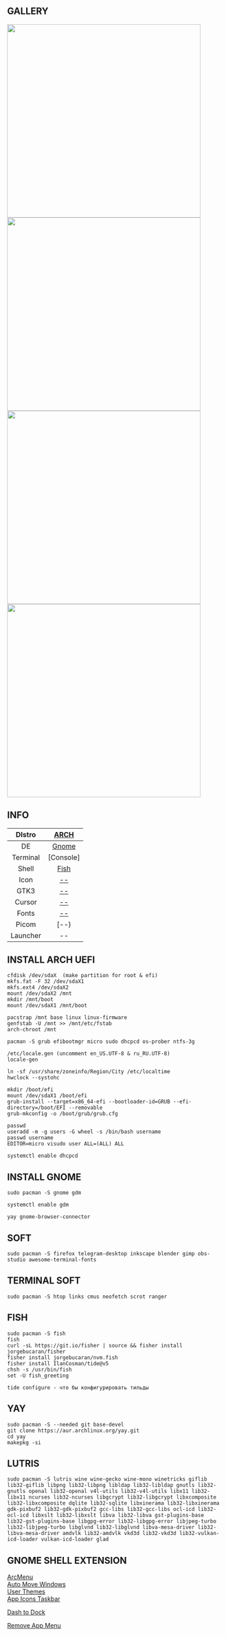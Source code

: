 ## GALLERY
<img src="1" width="450" align="center">
<img src="1" width="450" align="center">
<img src="1" width="450" align="center">
<img src="1" width="450" align="center">
  
## INFO
|DIstro|[ARCH](https://archlinux.org/)|
|:---:|:---:|
|DE|[Gnome](https://www.gnome.org/)|
|Terminal|[Console]|
|Shell|[Fish](https://fishshell.com/)|
|Icon|[--](--)|
|GTK3|[--](--)|
|Cursor|[--](--)|
|Fonts|[--](--)|
|Picom|[--)|
|Launcher|--|
  
## INSTALL ARCH UEFI
```
cfdisk /dev/sdaX  (make partition for root & efi)
mkfs.fat -F 32 /dev/sdaX1  
mkfs.ext4 /dev/sdaX2  
mount /dev/sdaX2 /mnt  
mkdir /mnt/boot
mount /dev/sdaX1 /mnt/boot  
  
pacstrap /mnt base linux linux-firmware  
genfstab -U /mnt >> /mnt/etc/fstab  
arch-chroot /mnt  
  
pacman -S grub efibootmgr micro sudo dhcpcd os-prober ntfs-3g  

/etc/locale.gen (uncomment en_US.UTF-8 & ru_RU.UTF-8)  
locale-gen  
  
ln -sf /usr/share/zoneinfo/Region/City /etc/localtime  
hwclock --systohc 

mkdir /boot/efi  
mount /dev/sdaX1 /boot/efi  
grub-install --target=x86_64-efi --bootloader-id=GRUB --efi-directory=/boot/EFI --removable  
grub-mkconfig -o /boot/grub/grub.cfg  

passwd  
useradd -m -g users -G wheel -s /bin/bash username  
passwd username  
EDITOR=micro visudo user ALL=(ALL) ALL  
  
systemctl enable dhcpcd  
```  
  
## INSTALL GNOME
```
sudo pacman -S gnome gdm  
  
systemctl enable gdm  
  
yay gnome-browser-connector  
``` 

## SOFT 
```
sudo pacman -S firefox telegram-desktop inkscape blender gimp obs-studio awesome-terminal-fonts    
``` 
  
## TERMINAL SOFT  
```
sudo pacman -S htop links cmus neofetch scrot ranger  
```  
  
## FISH  
```
sudo pacman -S fish  
fish  
curl -sL https://git.io/fisher | source && fisher install jorgebucaran/fisher  
fisher install jorgebucaran/nvm.fish  
fisher install IlanCosman/tide@v5  
chsh -s /usr/bin/fish  
set -U fish_greeting  
  
tide configure - что бы конфигурировать тильды
```  
  
## YAY
```
sudo pacman -S --needed git base-devel  
git clone https://aur.archlinux.org/yay.git  
cd yay  
makepkg -si       
```
  
## LUTRIS  
```
sudo pacman -S lutris wine wine-gecko wine-mono winetricks giflib lib32-giflib libpng lib32-libpng libldap lib32-libldap gnutls lib32-gnutls openal lib32-openal v4l-utils lib32-v4l-utils libx11 lib32-libx11 ncurses lib32-ncurses libgcrypt lib32-libgcrypt libxcomposite lib32-libxcomposite dqlite lib32-sqlite libxinerama lib32-libxinerama gdk-pixbuf2 lib32-gdk-pixbuf2 gcc-libs lib32-gcc-libs ocl-icd lib32-ocl-icd libxslt lib32-libxslt libva lib32-libva gst-plugins-base lib32-gst-plugins-base libgpg-error lib32-libgpg-error libjpeg-turbo lib32-libjpeg-turbo libglvnd lib32-libglvnd libva-mesa-driver lib32-libva-mesa-driver amdvlk lib32-amdvlk vkd3d lib32-vkd3d lib32-vulkan-icd-loader vulkan-icd-loader glad
```
  
## GNOME SHELL EXTENSION
[ArcMenu](https://extensions.gnome.org/extension/3628/arcmenu/)  
[Auto Move Windows](https://extensions.gnome.org/extension/16/auto-move-windows/)  
[User Themes](https://extensions.gnome.org/extension/19/user-themes/)  
[App Icons Taskbar](https://extensions.gnome.org/extension/4944/app-icons-taskbar/)
  

[Dash to Dock](https://extensions.gnome.org/extension/307/dash-to-dock/)


[Remove App Menu](https://extensions.gnome.org/extension/3906/remove-app-menu/)